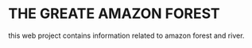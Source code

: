 # THE GREATE AMAZON FOREST
 this web project contains information related to amazon forest and river.
